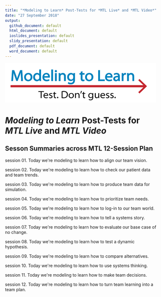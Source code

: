 ```yaml
---
title: "*Modeling to Learn* Post-Tests for *MTL Live* and *MTL Video*"
date: "27 September 2018"
output: 
  github_document: default
  html_document: default
  ioslides_presentation: default
  slidy_presentation: default
  pdf_document: default
  word_document: default
---
```


<!-- MTL Logo, HTML img tag -->

<img src = "https://raw.githubusercontent.com/lzim/teampsd/teampsd_style/mtl_logo/mtl_testdontguess_sm.png"
     height = "130" width = "500">  

# *Modeling to Learn* Post-Tests for *MTL Live* and *MTL Video*

## Sesson Summaries across MTL 12-Session Plan

session 01. Today we're modeling to learn how to align our team vision.

session 02. Today we're modeling to learn how to check our patient data and team trends.

session 03. Today we're modeling to learn how to produce team data for simulation.

session 04. Today we're modeling to learn how to prioritize team needs.

session 05. Today we're modeling to learn how to log-in to our team world.

session 06. Today we're modeling to learn how to tell a systems story.

session 07. Today we're modeling to learn how to evaluate our base case of no change.

session 08. Today we're modeling to learn how to test a dynamic hypothesis.

session 09. Today we're modeling to learn how to compare alternatives.

session 10. Today we're modeling to learn how to use systems thinking.

session 11. Today we're modeling to learn how to make team decisions.

session 12. Today we're modeling to learn how to turn team learning into a team plan.
